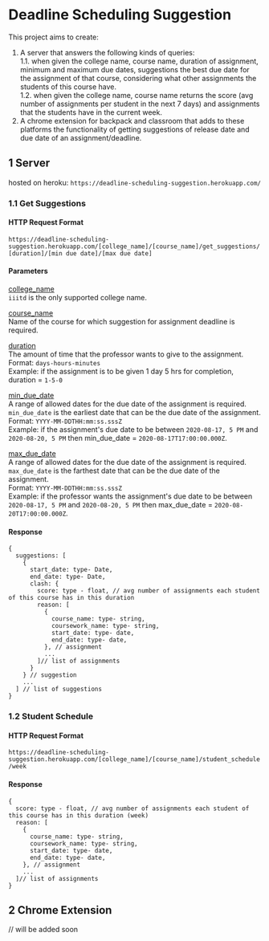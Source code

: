 # Deadline Scheduling Suggestion

This project aims to create:
1. A server that answers the following kinds of queries:    
 1.1. when given the college name, course name, duration of assignment, minimum and maximum due dates, suggestions the best due date for the assignment of that course, considering what other assignments the students of this course have.     
 1.2. when given the college name, course name returns the score (avg number of assignments per student in the next 7 days) and assignments that the students have in the current week.     
2. A chrome extension for backpack and classroom that adds to these platforms the functionality of getting suggestions of release date and due date of an assignment/deadline.     

## 1  Server
hosted on heroku: `https://deadline-scheduling-suggestion.herokuapp.com/`    

### 1.1  Get Suggestions

#### HTTP Request Format
`https://deadline-scheduling-suggestion.herokuapp.com/[college_name]/[course_name]/get_suggestions/[duration]/[min due date]/[max due date]` 

#### Parameters
<ins>college_name</ins>    
`iiitd` is the only supported college name.   

<ins>course_name</ins>    
Name of the course for which suggestion for assignment deadline is required.  

<ins>duration</ins>     
The amount of time that the professor wants to give to the assignment.  
Format: `days-hours-minutes`     
Example: if the assignment is to be given 1 day 5 hrs for completion, duration = `1-5-0`     

<ins>min_due_date</ins>    
A range of allowed dates for the due date of the assignment is required. `min_due_date` is the earliest date that can be the due date of the assignment.    
Format: `YYYY-MM-DDTHH:mm:ss.sssZ`    
Example: if the assignment's due date to be between `2020-08-17, 5 PM` and `2020-08-20, 5 PM` then min_due_date = `2020-08-17T17:00:00.000Z`.   

<ins>max_due_date</ins>    
A range of allowed dates for the due date of the assignment is required. `max_due_date` is the farthest date that can be the due date of the assignment.    
Format: `YYYY-MM-DDTHH:mm:ss.sssZ`    
Example: if the professor wants the assignment's due date to be between `2020-08-17, 5 PM` and `2020-08-20, 5 PM` then max_due_date = `2020-08-20T17:00:00.000Z`.   

#### Response
```
{
  suggestions: [
    {
      start_date: type- Date, 
      end_date: type- Date, 
      clash: {
        score: type - float, // avg number of assignments each student of this course has in this duration
        reason: [
          {
            course_name: type- string, 
            coursework_name: type- string,
            start_date: type- date,
            end_date: type- date,
          }, // assignment
          ... 
        ]// list of assignments
      }
    } // suggestion
    ...
  ] // list of suggestions
}
```

### 1.2  Student Schedule

#### HTTP Request Format
`https://deadline-scheduling-suggestion.herokuapp.com/[college_name]/[course_name]/student_schedule/week`

#### Response
```
{
  score: type - float, // avg number of assignments each student of this course has in this duration (week)
  reason: [
    {
      course_name: type- string, 
      coursework_name: type- string,
      start_date: type- date,
      end_date: type- date,
    }, // assignment
    ... 
  ]// list of assignments
}
```

## 2  Chrome Extension
// will be added soon
